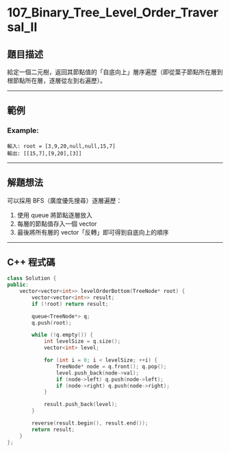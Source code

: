 # 107\_Binary\_Tree\_Level\_Order\_Traversal\_II

## 題目描述

給定一個二元樹，返回其節點值的「自底向上」層序遍歷（即從葉子節點所在層到根節點所在層，逐層從左到右遍歷）。

---

## 範例

### Example:

```
輸入: root = [3,9,20,null,null,15,7]
輸出: [[15,7],[9,20],[3]]
```

---

## 解題想法

可以採用 BFS（廣度優先搜尋）逐層遍歷：

1. 使用 queue 將節點逐層放入
2. 每層的節點值存入一個 vector
3. 最後將所有層的 vector「反轉」即可得到自底向上的順序

---

## C++ 程式碼

```cpp
class Solution {
public:
    vector<vector<int>> levelOrderBottom(TreeNode* root) {
        vector<vector<int>> result;
        if (!root) return result;

        queue<TreeNode*> q;
        q.push(root);

        while (!q.empty()) {
            int levelSize = q.size();
            vector<int> level;

            for (int i = 0; i < levelSize; ++i) {
                TreeNode* node = q.front(); q.pop();
                level.push_back(node->val);
                if (node->left) q.push(node->left);
                if (node->right) q.push(node->right);
            }

            result.push_back(level);
        }

        reverse(result.begin(), result.end());
        return result;
    }
};
```
